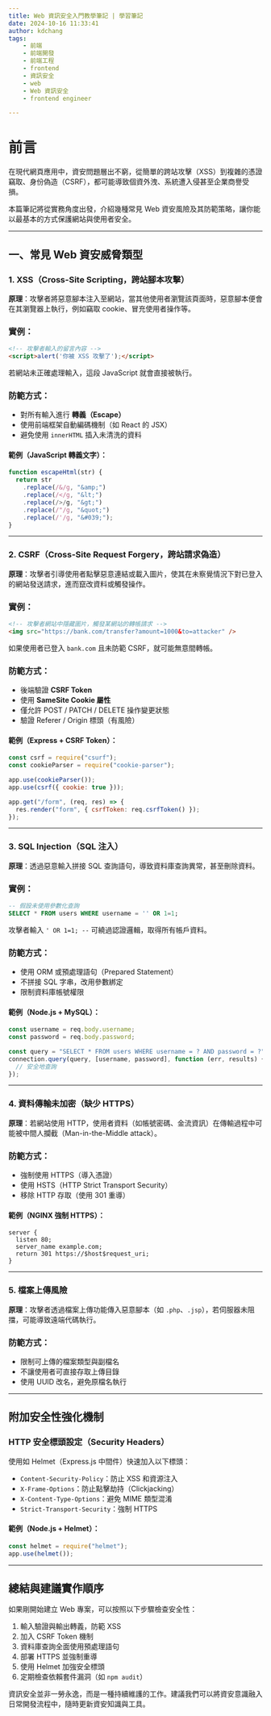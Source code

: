 ```yaml
---
title: Web 資訊安全入門教學筆記 | 學習筆記
date: 2024-10-16 11:33:41
author: kdchang
tags: 
    - 前端
    - 前端開發
    - 前端工程
    - frontend
    - 資訊安全
    - web
    - Web 資訊安全
    - frontend engineer

---
```


# 前言

在現代網頁應用中，資安問題層出不窮，從簡單的跨站攻擊（XSS）到複雜的憑證竊取、身份偽造（CSRF），都可能導致個資外洩、系統遭入侵甚至企業商譽受損。

本篇筆記將從實務角度出發，介紹幾種常見 Web 資安風險及其防範策略，讓你能以最基本的方式保護網站與使用者安全。

---

## 一、常見 Web 資安威脅類型

### 1. XSS（Cross-Site Scripting，跨站腳本攻擊）

**原理**：攻擊者將惡意腳本注入至網站，當其他使用者瀏覽該頁面時，惡意腳本便會在其瀏覽器上執行，例如竊取 cookie、冒充使用者操作等。

### 實例：

```html
<!-- 攻擊者輸入的留言內容 -->
<script>alert('你被 XSS 攻擊了');</script>
```

若網站未正確處理輸入，這段 JavaScript 就會直接被執行。

### 防範方式：

- 對所有輸入進行 **轉義（Escape）**
- 使用前端框架自動編碼機制（如 React 的 JSX）
- 避免使用 `innerHTML` 插入未清洗的資料

#### 範例（JavaScript 轉義文字）：

```js
function escapeHtml(str) {
  return str
    .replace(/&/g, "&amp;")
    .replace(/</g, "&lt;")
    .replace(/>/g, "&gt;")
    .replace(/"/g, "&quot;")
    .replace(/'/g, "&#039;");
}
```

---

### 2. CSRF（Cross-Site Request Forgery，跨站請求偽造）

**原理**：攻擊者引導使用者點擊惡意連結或載入圖片，使其在未察覺情況下對已登入的網站發送請求，進而竄改資料或觸發操作。

### 實例：

```html
<!-- 攻擊者網站中隱藏圖片，觸發某網站的轉帳請求 -->
<img src="https://bank.com/transfer?amount=1000&to=attacker" />
```

如果使用者已登入 `bank.com` 且未防範 CSRF，就可能無意間轉帳。

### 防範方式：

- 後端驗證 **CSRF Token**
- 使用 **SameSite Cookie 屬性**
- 僅允許 POST / PATCH / DELETE 操作變更狀態
- 驗證 Referer / Origin 標頭（有風險）

#### 範例（Express + CSRF Token）：

```js
const csrf = require("csurf");
const cookieParser = require("cookie-parser");

app.use(cookieParser());
app.use(csrf({ cookie: true }));

app.get("/form", (req, res) => {
  res.render("form", { csrfToken: req.csrfToken() });
});
```

---

### 3. SQL Injection（SQL 注入）

**原理**：透過惡意輸入拼接 SQL 查詢語句，導致資料庫查詢異常，甚至刪除資料。

### 實例：

```sql
-- 假設未使用參數化查詢
SELECT * FROM users WHERE username = '' OR 1=1;
```

攻擊者輸入 ` ' OR 1=1; -- ` 可繞過認證邏輯，取得所有帳戶資料。

### 防範方式：

- 使用 ORM 或預處理語句（Prepared Statement）
- 不拼接 SQL 字串，改用參數綁定
- 限制資料庫帳號權限

#### 範例（Node.js + MySQL）：

```js
const username = req.body.username;
const password = req.body.password;

const query = "SELECT * FROM users WHERE username = ? AND password = ?";
connection.query(query, [username, password], function (err, results) {
  // 安全地查詢
});
```

---

### 4. 資料傳輸未加密（缺少 HTTPS）

**原理**：若網站使用 HTTP，使用者資料（如帳號密碼、金流資訊）在傳輸過程中可能被中間人攔截（Man-in-the-Middle attack）。

### 防範方式：

- 強制使用 HTTPS（導入憑證）
- 使用 HSTS（HTTP Strict Transport Security）
- 移除 HTTP 存取（使用 301 重導）

#### 範例（NGINX 強制 HTTPS）：

```nginx
server {
  listen 80;
  server_name example.com;
  return 301 https://$host$request_uri;
}
```

---

### 5. 檔案上傳風險

**原理**：攻擊者透過檔案上傳功能傳入惡意腳本（如 `.php`、`.jsp`），若伺服器未阻擋，可能導致遠端代碼執行。

### 防範方式：

- 限制可上傳的檔案類型與副檔名
- 不讓使用者可直接存取上傳目錄
- 使用 UUID 改名，避免原檔名執行

---

## 附加安全性強化機制

### HTTP 安全標頭設定（Security Headers）

使用如 Helmet（Express.js 中間件）快速加入以下標頭：

- `Content-Security-Policy`：防止 XSS 和資源注入
- `X-Frame-Options`：防止點擊劫持（Clickjacking）
- `X-Content-Type-Options`：避免 MIME 類型混淆
- `Strict-Transport-Security`：強制 HTTPS

#### 範例（Node.js + Helmet）：

```js
const helmet = require("helmet");
app.use(helmet());
```

---

## 總結與建議實作順序

如果剛開始建立 Web 專案，可以按照以下步驟檢查安全性：

1. 輸入驗證與輸出轉義，防範 XSS
2. 加入 CSRF Token 機制
3. 資料庫查詢全面使用預處理語句
4. 部署 HTTPS 並強制重導
5. 使用 Helmet 加強安全標頭
6. 定期檢查依賴套件漏洞（如 `npm audit`）


資訊安全並非一勞永逸，而是一種持續維護的工作。建議我們可以將資安意識融入日常開發流程中，隨時更新資安知識與工具。